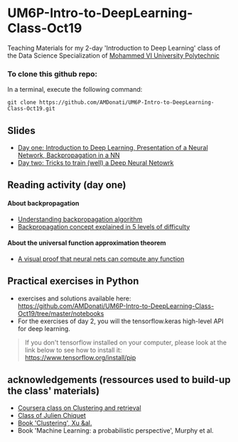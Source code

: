 # UM6P-Intro-to-DeepLearning-Class-Oct19
Teaching Materials for my 2-day 'Introduction to Deep Learning' class of the Data Science Specialization of [Mohammed VI University Polytechnic](https://www.um6p.ma/)

### To clone this github repo:
In a terminal, execute the following command:  

    git clone https://github.com/AMDonati/UM6P-Intro-to-DeepLearning-Class-Oct19.git

## Slides 
* [Day one: Introduction to Deep Learning, Presentation of a Neural Network, Backpropagation in a NN](https://docs.google.com/presentation/d/1Z5GFv0cHoe3j2o61SmvJqQBrTsWctQwXmykcC0LDykg/edit?usp=sharing)
* [Day two: Tricks to train (well) a Deep Neural Netowrk](https://docs.google.com/presentation/d/11IAMipus5qwu_LA2hLW_Kz956qSHl25bm-VReUTDl5k/edit?usp=sharing)

## Reading activity (day one)
#### About backpropagation
* [Understanding backpropagation algorithm](https://towardsdatascience.com/understanding-backpropagation-algorithm-7bb3aa2f95fd)
* [Backpropagation concept explained in 5 levels of difficulty](https://medium.com/coinmonks/backpropagation-concept-explained-in-5-levels-of-difficulty-8b220a939db5)

#### About the universal function approximation theorem
* [A visual proof that neural nets can compute any function](http://neuralnetworksanddeeplearning.com/chap4.html)

## Practical exercises in Python
* exercises and solutions available here: https://github.com/AMDonati/UM6P-Intro-to-DeepLearning-Class-Oct19/tree/master/notebooks
* For the exercises of day 2, you will the tensorflow.keras high-level API for deep learning. 
> If you don't tensorflow installed on your computer, please look at the link below to see how to install it: 
https://www.tensorflow.org/install/pip

## acknowledgements (ressources used to build-up the class' materials)
* [Coursera class on Clustering and retrieval](https://www.coursera.org/learn/ml-clustering-and-retrieval/home/welcome)
* [Class of Julien Chiquet](https://github.com/jchiquet/CourseUnsupervisedLearningX)
* [Book 'Clustering', Xu &al.](https://onlinelibrary.wiley.com/doi/book/10.1002/9780470382776)
* Book 'Machine Learning: a probabilistic perspective', Murphy et al. 
